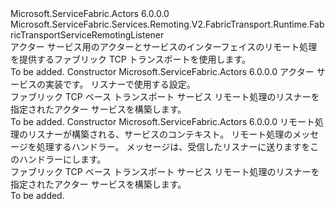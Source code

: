 <Type Name="FabricTransportActorServiceRemotingListener" FullName="Microsoft.ServiceFabric.Actors.Remoting.V2.FabricTransport.Runtime.FabricTransportActorServiceRemotingListener">
  <TypeSignature Language="C#" Value="public class FabricTransportActorServiceRemotingListener : Microsoft.ServiceFabric.Services.Remoting.V2.FabricTransport.Runtime.FabricTransportServiceRemotingListener" />
  <TypeSignature Language="ILAsm" Value=".class public auto ansi beforefieldinit FabricTransportActorServiceRemotingListener extends Microsoft.ServiceFabric.Services.Remoting.V2.FabricTransport.Runtime.FabricTransportServiceRemotingListener" />
  <TypeSignature Language="DocId" Value="T:Microsoft.ServiceFabric.Actors.Remoting.V2.FabricTransport.Runtime.FabricTransportActorServiceRemotingListener" />
  <TypeSignature Language="VB.NET" Value="Public Class FabricTransportActorServiceRemotingListener&#xA;Inherits FabricTransportServiceRemotingListener" />
  <TypeSignature Language="F#" Value="type FabricTransportActorServiceRemotingListener = class&#xA;    inherit FabricTransportServiceRemotingListener" />
  <AssemblyInfo>
    <AssemblyName>Microsoft.ServiceFabric.Actors</AssemblyName>
    <AssemblyVersion>6.0.0.0</AssemblyVersion>
  </AssemblyInfo>
  <Base>
    <BaseTypeName>Microsoft.ServiceFabric.Services.Remoting.V2.FabricTransport.Runtime.FabricTransportServiceRemotingListener</BaseTypeName>
  </Base>
  <Interfaces />
  <Docs>
    <summary>
                <see cref="T:Microsoft.ServiceFabric.Services.Remoting.Runtime.IServiceRemotingListener" />アクター サービス用のアクターとサービスのインターフェイスのリモート処理を提供するファブリック TCP トランスポートを使用します。
                </summary>
    <remarks>To be added.</remarks>
  </Docs>
  <Members>
    <Member MemberName=".ctor">
      <MemberSignature Language="C#" Value="public FabricTransportActorServiceRemotingListener (Microsoft.ServiceFabric.Actors.Runtime.ActorService actorService, Microsoft.ServiceFabric.Services.Remoting.FabricTransport.Runtime.FabricTransportRemotingListenerSettings listenerSettings = null);" />
      <MemberSignature Language="ILAsm" Value=".method public hidebysig specialname rtspecialname instance void .ctor(class Microsoft.ServiceFabric.Actors.Runtime.ActorService actorService, class Microsoft.ServiceFabric.Services.Remoting.FabricTransport.Runtime.FabricTransportRemotingListenerSettings listenerSettings) cil managed" />
      <MemberSignature Language="DocId" Value="M:Microsoft.ServiceFabric.Actors.Remoting.V2.FabricTransport.Runtime.FabricTransportActorServiceRemotingListener.#ctor(Microsoft.ServiceFabric.Actors.Runtime.ActorService,Microsoft.ServiceFabric.Services.Remoting.FabricTransport.Runtime.FabricTransportRemotingListenerSettings)" />
      <MemberSignature Language="F#" Value="new Microsoft.ServiceFabric.Actors.Remoting.V2.FabricTransport.Runtime.FabricTransportActorServiceRemotingListener : Microsoft.ServiceFabric.Actors.Runtime.ActorService * Microsoft.ServiceFabric.Services.Remoting.FabricTransport.Runtime.FabricTransportRemotingListenerSettings -&gt; Microsoft.ServiceFabric.Actors.Remoting.V2.FabricTransport.Runtime.FabricTransportActorServiceRemotingListener" Usage="new Microsoft.ServiceFabric.Actors.Remoting.V2.FabricTransport.Runtime.FabricTransportActorServiceRemotingListener (actorService, listenerSettings)" />
      <MemberType>Constructor</MemberType>
      <AssemblyInfo>
        <AssemblyName>Microsoft.ServiceFabric.Actors</AssemblyName>
        <AssemblyVersion>6.0.0.0</AssemblyVersion>
      </AssemblyInfo>
      <Parameters>
        <Parameter Name="actorService" Type="Microsoft.ServiceFabric.Actors.Runtime.ActorService" />
        <Parameter Name="listenerSettings" Type="Microsoft.ServiceFabric.Services.Remoting.FabricTransport.Runtime.FabricTransportRemotingListenerSettings" />
      </Parameters>
      <Docs>
        <param name="actorService">
                アクター サービスの実装です。
            </param>
        <param name="listenerSettings">
                リスナーで使用する設定。
            </param>
        <summary>
                ファブリック TCP ベース トランスポート サービス リモート処理のリスナーを指定されたアクター サービスを構築します。
            </summary>
        <remarks>To be added.</remarks>
      </Docs>
    </Member>
    <Member MemberName=".ctor">
      <MemberSignature Language="C#" Value="public FabricTransportActorServiceRemotingListener (System.Fabric.ServiceContext serviceContext, Microsoft.ServiceFabric.Services.Remoting.V2.Runtime.IServiceRemotingMessageHandler messageHandler, Microsoft.ServiceFabric.Services.Remoting.FabricTransport.Runtime.FabricTransportRemotingListenerSettings listenerSettings = null, Microsoft.ServiceFabric.Services.Remoting.V2.IServiceRemotingMessageSerializationProvider serializationProvider = null);" />
      <MemberSignature Language="ILAsm" Value=".method public hidebysig specialname rtspecialname instance void .ctor(class System.Fabric.ServiceContext serviceContext, class Microsoft.ServiceFabric.Services.Remoting.V2.Runtime.IServiceRemotingMessageHandler messageHandler, class Microsoft.ServiceFabric.Services.Remoting.FabricTransport.Runtime.FabricTransportRemotingListenerSettings listenerSettings, class Microsoft.ServiceFabric.Services.Remoting.V2.IServiceRemotingMessageSerializationProvider serializationProvider) cil managed" />
      <MemberSignature Language="DocId" Value="M:Microsoft.ServiceFabric.Actors.Remoting.V2.FabricTransport.Runtime.FabricTransportActorServiceRemotingListener.#ctor(System.Fabric.ServiceContext,Microsoft.ServiceFabric.Services.Remoting.V2.Runtime.IServiceRemotingMessageHandler,Microsoft.ServiceFabric.Services.Remoting.FabricTransport.Runtime.FabricTransportRemotingListenerSettings,Microsoft.ServiceFabric.Services.Remoting.V2.IServiceRemotingMessageSerializationProvider)" />
      <MemberSignature Language="F#" Value="new Microsoft.ServiceFabric.Actors.Remoting.V2.FabricTransport.Runtime.FabricTransportActorServiceRemotingListener : System.Fabric.ServiceContext * Microsoft.ServiceFabric.Services.Remoting.V2.Runtime.IServiceRemotingMessageHandler * Microsoft.ServiceFabric.Services.Remoting.FabricTransport.Runtime.FabricTransportRemotingListenerSettings * Microsoft.ServiceFabric.Services.Remoting.V2.IServiceRemotingMessageSerializationProvider -&gt; Microsoft.ServiceFabric.Actors.Remoting.V2.FabricTransport.Runtime.FabricTransportActorServiceRemotingListener" Usage="new Microsoft.ServiceFabric.Actors.Remoting.V2.FabricTransport.Runtime.FabricTransportActorServiceRemotingListener (serviceContext, messageHandler, listenerSettings, serializationProvider)" />
      <MemberType>Constructor</MemberType>
      <AssemblyInfo>
        <AssemblyName>Microsoft.ServiceFabric.Actors</AssemblyName>
        <AssemblyVersion>6.0.0.0</AssemblyVersion>
      </AssemblyInfo>
      <Parameters>
        <Parameter Name="serviceContext" Type="System.Fabric.ServiceContext" />
        <Parameter Name="messageHandler" Type="Microsoft.ServiceFabric.Services.Remoting.V2.Runtime.IServiceRemotingMessageHandler" />
        <Parameter Name="listenerSettings" Type="Microsoft.ServiceFabric.Services.Remoting.FabricTransport.Runtime.FabricTransportRemotingListenerSettings" />
        <Parameter Name="serializationProvider" Type="Microsoft.ServiceFabric.Services.Remoting.V2.IServiceRemotingMessageSerializationProvider" />
      </Parameters>
      <Docs>
        <param name="serviceContext">
                リモート処理のリスナーが構築される、サービスのコンテキスト。
            </param>
        <param name="messageHandler">
                リモート処理のメッセージを処理するハンドラー。 メッセージは、受信したリスナーに送りますをこのハンドラーにします。
                </param>
        <param name="listenerSettings"></param>
        <param name="serializationProvider"></param>
        <summary>
                ファブリック TCP ベース トランスポート サービス リモート処理のリスナーを指定されたアクター サービスを構築します。
            </summary>
        <remarks>To be added.</remarks>
      </Docs>
    </Member>
  </Members>
</Type>
